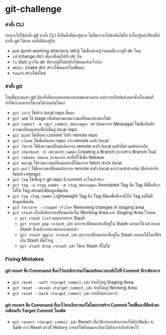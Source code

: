 # git-challenge

### คำสั่ง CLI

ก่อนจะไปใช้คำสั่ง git คำสั่ง CLI ก็เป็นสิ่งที่ต้องรู้ด้วย ไม่งั้นเราจะไปต่อกันไม่ได้ ถ้าใครรู้แล้วก็ข้ามไปคำสั่ง git ได้เลย คำสั่งที่ต้องรู้คือ

  - `pwd` (print working directory (dir)) ใช้เมื่ออยากรู้ว่าตอนนี้เราอยู่ที่ dir ไหน
  - `cd` (change dir) เพื่อเปลี่ยนไปยัง dir อื่น
  - `ls` (list) ดูว่าใน dir ที่เราอยู่มีไฟล์หรือโฟลเดอร์อะไรบ้าง
  - `mkdir` (make dir) สร้างโฟลเดอร์ใหม่ขึ้นมา
  - `touch` สร้างไฟล์ใหม่

### คำสั่ง git

โดยพื้นฐานแล้ว git มีคำสั่งที่หลากหลายมากมายมหาศาลมาก แต่เราจะเริ่มกันด้วยคำสั่งเบื้องต้นที่ทำให้เราสามารถใช้งานได้ก่อนอันได้แก่

  - `git init` ใช้สร้าง local repo ขึ้นมา
  - `git add` ใช้ stage เพื่อติดตามตามความเปลี่ยนแปลงของไฟล์
  - `git commit -m <git_commit_message>` -m (ย่อมาจาก Message) ใช้เพื่อบันทึกความเปลี่ยนแปลงที่เกิดขึ้นสู่ local repo
  - `git push` ใช้เพื่อส่ง commit ไปยัง remote repo
  - `git clone` ใช้เพื่อคัดลอก repo จาก remote มายัง local
  - `git fetch` ใช้ดึงความเปลี่ยนแปลงจาก remote มายัง local แต่ยังไม่รวมเข้าด้วยกัน
  - `git checkout -b <branch_name>` Creating a Branch (การสร้าง Branch ใหม่)
  - `git rebase <base_branch>` คำสั่งที่ใช้เพื่อ Rebase
  - `git merge` ใช้รวมความเปลี่ยนแปลงที่ได้มาจาก fetch เข้ากับ local
  - `git pull` ใช้ดึงความเปลี่ยนแปลงจาก remote มายัง local และรวมเข้าด้วยกัน (มีค่าเท่ากับ fetch+merge)
  - `git log` ใช้เพื่อดูว่า git repo มี commit อะไรแล้วบ้าง
  - `git tag -a <tag_name> -m <tag_message>` Annotated Tag คือ Tag ที่มีชื่อที่เราใส่ให้ Tag พร้อมทั้งมีข้อมูลเพิ่มเติม
  - `git tag <tag_name>` Lightweight Tag คือ Tag ที่มีแค่ชื่อที่เราตั้งให้ Tag แต่ไม่มีข้อมูลเพิ่มเติม
  - `git restore --staged <file>` Removing changes in staging area
  - `git stash` เก็บบันทึกการเปลี่ยนแปลงใน Working Area และ Staging Area ไว้ก่อน
    -  `git stash list` แสดงรายการ Stash
    -  `git stash pop <stash_id>` นำการเปลี่ยนแปลงที่อยู่ใน Stash ออกมาใช้ แล้วจะลบ Stash ทิ้งหลังจากเอาของออกมาแล้ว
    -  `git stash apply <stash_id>` นำการเปลี่ยนแปลงที่อยู่ใน Stash ออกมาใช้โดยที่ยังเก็บ Stash นั้นไว้อยู่
    -  `git stash drop <stash_id>` ใช้ลบ Stash ที่ไม่ใช้

### Fixing Mistakes

#### git reset คือ Command ที่เอาไว้ยกเลิกการแก้ไขและย้อนเวลากลับไปที่ Commit ที่เราต้องการ

  - `git reset --soft <target_commit_id>` ย้ายไปอยู่ Staging Area
  - `git reset --mixed <target_commit_id>` ย้ายไปอยู่ Working Area
  - `git reset --hard <target_commit_id>` หายไปอย่างถาวร

#### git revert คือ Command ที่เอาไว้ยกเลิกการแก้ไขโดยการสร้าง Commit ใหม่ขึ้นมาที่มีหน้าตาเหมือนกับ Target Commit ในอดีต

  - `git revert <target_commit_id>` Revert เป็นวิธีการยกเลิกการแก้ไขอีกวิธีหนึ่ง จะ Safe กว่า Reset ตรงที่ History การแก้ไขทั้งหมดจะยังคงได้รับการเก็บรักษาไว้ 




